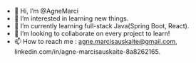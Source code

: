 - 👋 Hi, I’m @AgneMarci
- 👀 I’m interested in learning new things.
- 🌱 I’m currently learning full-stack Java(Spring Boot, React).
- 💞️ I’m looking to collaborate on every project to learn!
- 📫 How to reach me : agne.marcisauskaite@gmail.com, linkedin.com/in/agne-marcisauskaite-8a8262165.

<!---
AgneMarci/AgneMarci is a ✨ special ✨ repository because its `README.md` (this file) appears on your GitHub profile.
You can click the Preview link to take a look at your changes.
--->
